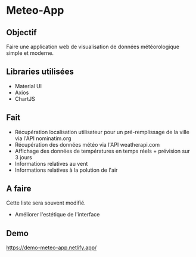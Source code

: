 # Meteo-App

## Objectif
Faire une application web de visualisation de données météorologique simple et moderne.

## Libraries utilisées
- Material UI
- Axios
- ChartJS

## Fait

- Récupération localisation utilisateur pour un pré-remplissage de la ville via l'API nominatim.org
- Récupération des données météo via l'API weatherapi.com
- Affichage des données de températures en temps réels + prévision sur 3 jours
- Informations relatives au vent
- Informations relatives à la polution de l'air

## A faire
Cette liste sera souvent modifié.

- Améliorer l'estétique de l'interface

## Demo

https://demo-meteo-app.netlify.app/

